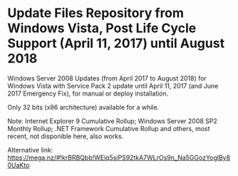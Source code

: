 # Update Files Repository from Windows Vista, Post Life Cycle Support (April 11, 2017) until August 2018

Windows Server 2008 Updates (from April 2017 to August 2018) for Windows Vista with Service Pack 2 update until April 11, 2017 (and June 2017 Emergency Fix), for manual or deploy installation.

Only 32 bits (x86 architecture) available for a while.

Note: Internet Explorer 9 Cumulative Rollup; Windows Server 2008 SP2 Monthly Rollup; .NET Framework Cumulative Rollup and others, most recent, not disponible here, also works.

Alternative link: https://mega.nz/#!krBRBQbb!WEiq5siPS92tkA7WLrOs9n_Na5GGozYoglBy80UaKto
